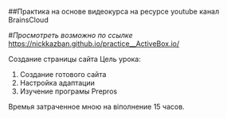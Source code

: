 ##Практика на основе видеокурса на ресурсе youtube канал BrainsCloud

#_Просмотреть возможно по ссылке_ <br>
https://nickkazban.github.io/practice__ActiveBox.io/

Создание страницы сайта
 Цель урока:
 1. Создание готового сайта 
 2. Настройка адаптации 
 3. Изучение програмы Prepros



Времья затраченное мною на віполнение 15 часов.

